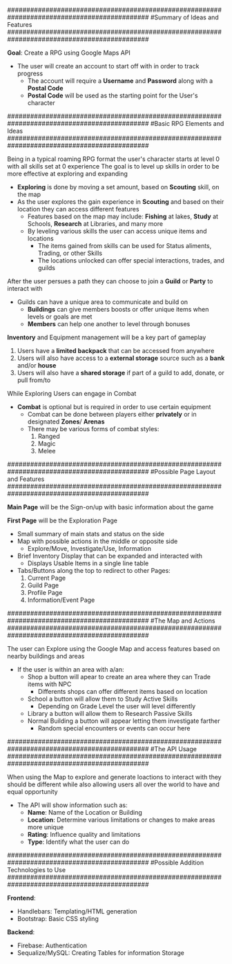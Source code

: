 #############################################################################################
#Summary of Ideas and Features
#############################################################################################

**Goal**: Create a RPG using Google Maps API

* The user will create an account to start off with in order to track progress
    * The account will require a **Username** and **Password** along with a **Postal Code**
    * **Postal Code** will be used as the starting point for the User's character

#############################################################################################
#Basic RPG Elements and Ideas
#############################################################################################

Being in a typical roaming RPG format the user's character starts at level 0 with all skills set at 0 experience
The goal is to level up skills in order to be more effective at exploring and expanding
* **Exploring** is done by moving a set amount, based on **Scouting** skill, on the map
* As the user explores the gain experience in **Scouting** and based on their location they can access different features
    * Features based on the map may include: **Fishing** at lakes, **Study** at Schools, **Research** at Libraries, and many more
    * By leveling various skills the user can access unique items and locations
        * The items gained from skills can be used for Status aliments, Trading, or other Skills
        * The locations unlocked can offer special interactions, trades, and guilds

After the user persues a path they can choose to join a **Guild** or **Party** to interact with
* Guilds can have a unique area to communicate and build on
    * **Buildings** can give members boosts or offer unique items when levels or goals are met
    * **Members** can help one another to level through bonuses

**Inventory** and Equipment management will be a key part of gameplay
1. Users have a **limited backpack** that can be accessed from anywhere
2. Users will also have access to a **external storage** source such as a **bank** and/or **house**
3. Users will also have a **shared storage** if part of a guild to add, donate, or pull from/to

While Exploring Users can engage in Combat
* **Combat** is optional but is required in order to use certain equipment
    * Combat can be done between players either **privately** or in designated **Zones**/ **Arenas**
    * There may be various forms of combat styles:
        1. Ranged
        2. Magic
        3. Melee

#############################################################################################
#Possible Page Layout and Features
#############################################################################################

**Main Page** will be the Sign-on/up with basic information about the game

**First Page** will be the Exploration Page
* Small summary of main stats and status on the side
* Map with possible actions in the middle or opposite side
    * Explore/Move, Investigate/Use, Information
* Brief Inventory Display that can be expanded and interacted with
    * Displays Usable Items in a single line table
* Tabs/Buttons along the top to redirect to other Pages:
    1. Current Page
    2. Guild Page
    3. Profile Page
    4. Information/Event Page

#############################################################################################
#The Map and Actions
#############################################################################################

The user can Explore using the Google Map and access features based on nearby buildings and areas
* If the user is within an area with a/an:
    * Shop a button will apear to create an area where they can Trade items with NPC
        * Differents shops can offer different items based on location
    * School a button will allow them to Study Active Skills
        * Depending on Grade Level the user will level differently
    * Library a button will allow them to Research Passive Skills
    * Normal Building a button will appear letting them investigate farther
        * Random special encounters or events can occur here

#############################################################################################
#The API Usage
#############################################################################################

When using the Map to explore and generate loactions to interact with they should be different while also allowing users all over the world to have and equal opportunity
* The API will show information such as: 
    * **Name**: Name of the Location or Building
    * **Location**: Determine various limitations or changes to make areas more unique
    * **Rating**: Influence quality and limitations 
    * **Type**: Identify what the user can do

#############################################################################################
#Possible Addition Technologies to Use
#############################################################################################

**Frontend**:
* Handlebars: Templating/HTML generation
* Bootstrap: Basic CSS styling

**Backend**:
* Firebase: Authentication
* Sequalize/MySQL: Creating Tables for information Storage 


